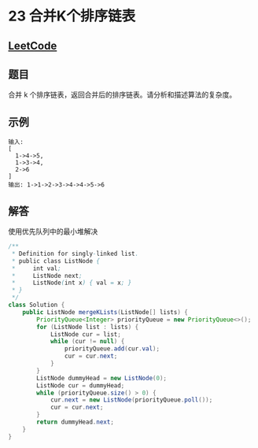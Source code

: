 # 23 合并K个排序链表

## [LeetCode](https://leetcode-cn.com/problems/merge-k-sorted-lists/)

## 题目

合并 k 个排序链表，返回合并后的排序链表。请分析和描述算法的复杂度。

## 示例

```text
输入:
[
  1->4->5,
  1->3->4,
  2->6
]
输出: 1->1->2->3->4->4->5->6
```

## 解答

使用优先队列中的最小堆解决

```java
/**
 * Definition for singly-linked list.
 * public class ListNode {
 *     int val;
 *     ListNode next;
 *     ListNode(int x) { val = x; }
 * }
 */
class Solution {
    public ListNode mergeKLists(ListNode[] lists) {
        PriorityQueue<Integer> priorityQueue = new PriorityQueue<>();
        for (ListNode list : lists) {
            ListNode cur = list;
            while (cur != null) {
                priorityQueue.add(cur.val);
                cur = cur.next;
            }
        }
        ListNode dummyHead = new ListNode(0);
        ListNode cur = dummyHead;
        while (priorityQueue.size() > 0) {
            cur.next = new ListNode(priorityQueue.poll());
            cur = cur.next;
        }
        return dummyHead.next;
    }
}
```
